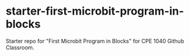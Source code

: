 # starter-first-microbit-program-in-blocks
Starter repo for "First Microbit Program in Blocks" for CPE 1040 Github Classroom.
